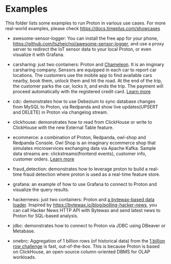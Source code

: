 # Examples

This folder lists some examples to run Proton in various use cases. For more real-world examples, please check https://docs.timeplus.com/showcases

- awesome-sensor-logger: You can install the free app for your phone, https://github.com/tszheichoi/awesome-sensor-logger, and use a proxy server to redirect the IoT sensor data to your local Proton, or even visualize it with Grafana.

- carsharing: just two containers: Proton and [Chameleon](https://github.com/timeplus-io/chameleon). It is an imginary carsharing company. Sensors are equipped in each car to report car locations. The customers use the mobile app to find available cars nearby, book them, unlock them and hit the road. At the end of the trip, the customer parks the car, locks it, and ends the trip. The payment will proceed automatically with the registered credit card. [Learn more](https://docs.timeplus.com/usecases)

- cdc: demonstrates how to use Debezium to sync database changes from MySQL to Proton, via Redpanda and show live updates(UPSERT and DELETE) in Proton via changelog stream.

- clickhouse: demonstrates how to read from ClickHouse or write to ClickHouse with the new External Table feature.

- ecommerce: a combination of Proton, Redpanda, owl-shop and Redpanda Console. Owl Shop is an imaginary ecommerce shop that simulates microservices exchanging data via Apache Kafka. Sample data streams are: clickstreams(frontend events), customer info, customer orders. [Learn more](https://docs.timeplus.com/proton-kafka#tutorial)

- fraud_detection: demonstrates how to leverage proton to build a real-time fraud detection where proton is used as a real-time feature store.

- grafana: an example of how to use Grafana to connect to Proton and visualize the query results.

- hackernews: just two containers: Proton and [a bytewax-based data loader](https://github.com/timeplus-io/proton-python-driver/tree/develop/example/bytewax). Inspired by https://bytewax.io/blog/polling-hacker-news, you can call Hacker News HTTP API with Bytewax and send latest news to Proton for SQL-based analysis.

- jdbc: demonstrates how to connect to Proton via JDBC using DBeaver or Metabase.

- onebrc: Aggregation of 1 billion rows (of historical data) from the [1 billion row challenge](https://github.com/gunnarmorling/1brc) is fast, out-of-the-box. This is because Proton is based on ClickHouse, an open-source column-oriented DBMS for OLAP workloads. 
